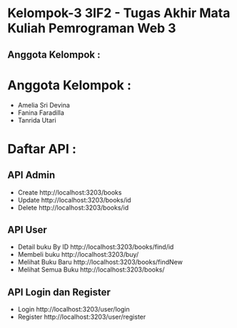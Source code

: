 # Kelompok-3 3IF2 - Tugas Akhir Mata Kuliah Pemrograman Web 3 

## Anggota Kelompok : 
# Anggota Kelompok : 
* Amelia Sri Devina
* Fanina Faradilla
* Tanrida Utari 

# Daftar API :
## API Admin
* Create http://localhost:3203/books 
* Update http://localhost:3203/books/id
* Delete http://localhost:3203/books/id 

## API User
* Detail buku By ID http://localhost:3203/books/find/id 
* Membeli buku http://localhost:3203/buy/
* Melihat Buku Baru http://localhost:3203/books/findNew
* Melihat Semua Buku http://localhost:3203/books/

## API Login dan Register
* Login http://localhost:3203/user/login
* Register http://localhost:3203/user/register
